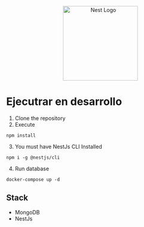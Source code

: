 <p align="center">
  <a href="http://nestjs.com/" target="blank"><img src="https://nestjs.com/img/logo-small.svg" width="200" alt="Nest Logo" /></a>
</p>

# Ejecutrar en desarrollo

1. Clone the repository
2. Execute
```
npm install
```
3. You must  have NestJs CLI Installed
```
npm i -g @nestjs/cli
```
4. Run database
```
docker-compose up -d
```

## Stack
* MongoDB
* NestJs
